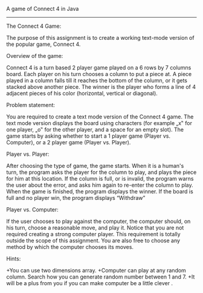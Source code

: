 A game of Connect 4 in Java
___________________________


  The Connect 4 Game:
  
  The purpose of this assignment is to create a working text-mode version of the popular game, Connect 4. 

  
  Overview of the game:
  
  Connect 4 is a turn based 2 player game played on a 6 rows by 7 columns board. Each player on his turn chooses a column to put a piece at. A piece played in a column falls till it reaches the bottom of the column, or it gets stacked above another piece. The winner is the player who forms a line of 4 adjacent pieces of his color (horizontal, vertical or diagonal). 

  
  Problem statement:
 
  You are required to create a text mode version of the Connect 4 game. The text mode version displays the board using characters (for example „x‟ for one player, „o‟ for the other player, and 
a space for an empty slot). 
  The game starts by asking whether to start a 1 player game (Player vs. Computer), or a 2 player game (Player vs. Player). 

  
  Player vs. Player:
  
  After choosing the type of game, the game starts. When it is a human's turn, the program asks the player for the column to play, and plays the piece for him at this location. 
  If the column is full, or is invalid, the program warns the user about the error, and asks him again to re-enter the column to play. 
  When the game is finished, the program displays the winner.
  If the board is full and no player win, the program displays “Withdraw”

  
  Player vs. Computer:
  
  If the user chooses to play against the computer, the computer should, on his turn, choose a reasonable move, and play it. 
  Notice that you are not required creating a strong computer player. This requirement is totally outside the scope of this assignment. 
  You are also free to choose any method by which the computer chooses its moves. 

  Hints:
  
+You can use two dimensions array.
+Computer can play at any random column. Search how you can generate random number between 1 and 7.
+It will be a plus from you if you can make computer be a little clever . 
